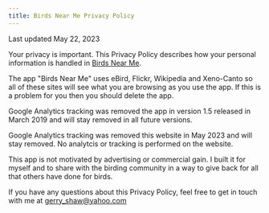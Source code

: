 ```yaml
---
title: Birds Near Me Privacy Policy
---
```


Last updated May 22, 2023

Your privacy is important. This Privacy Policy describes how your personal information is handled in [Birds Near Me](/).

The app "Birds Near Me" uses eBird, Flickr, Wikipedia and Xeno-Canto so all of these sites will see what you are browsing as you use the app. If this is a problem for you then you should delete the app.

Google Analytics tracking was removed the app in version 1.5 released in March 2019 and will stay removed in all future versions.

Google Analytics tracking was removed this website in May 2023 and will stay removed. No analytcis or tracking is performed on the website.

This app is not motivated by advertising or commercial gain. I built it for myself and to share with the birding community in a way to give back for all that others have done for birds.

If you have any questions about this Privacy Policy, feel free to get in touch with me at gerry_shaw@yahoo.com
